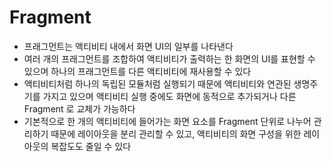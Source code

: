 # Fragment
* 프래그먼트는 액티비티 내에서 화면 UI의 일부를 나타낸다
* 여러 개의 프래그먼트를 조합하여 액티비티가 출력하는 한 화면의 UI를 표현할 수 있으며 하나의 프래그먼트를 다른 액티비티에 재사용할 수 있다
* 액티비티처럼 하나의 독립된 모듈처럼 실행되기 때문에 액티비티와 연관된 생명주기를 가지고 있으며 액티비티 실행 중에도 화면에 동적으로 추가되거나 다른 Fragment 로 교체가 가능하다
* 기본적으로 한 개의 액티비티에 들어가는 화면 요소를 Fragment 단위로 나누어 관리하기 때문에 레이아웃을 분리 관리할 수 있고, 액티비티의 화면 구성을 위한 레이아웃의 복잡도도 줄일 수 있다
